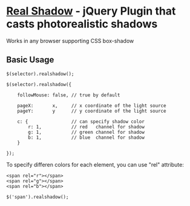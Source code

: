 # [Real Shadow](http://indamix.github.com/real-shadow/) - jQuery Plugin that casts photorealistic shadows
Works in any browser supporting CSS box-shadow

## Basic Usage

	$(selector).realshadow();

	$(selector).realshadow({

		followMouse: false, // true by default

		pageX:       x,     // x coordinate of the light source
		pageY:       y      // y coordinate of the light source

		c: {                // can specify shadow color
			r: 1,           // red   channel for shadow
			g: 1,           // green channel for shadow
			b: 1,           // blue  channel for shadow
		}

	});

To specify differen colors for each element, you can use "rel" attribute:

	<span rel="r"></span>
	<span rel="g"></span>
	<span rel="b"></span>

	$('span').realshadow();